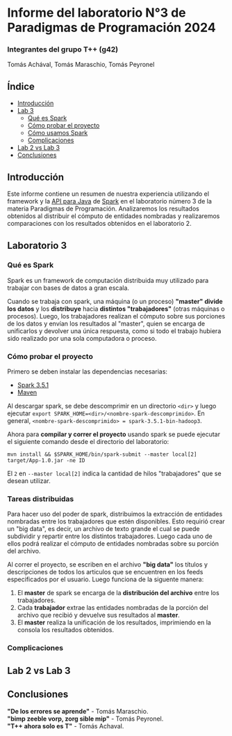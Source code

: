 # Informe del laboratorio N°3 de Paradigmas de Programación 2024

### Integrantes del grupo T++ (g42)
Tomás Achával, Tomás Maraschio, Tomás Peyronel

## Índice

- [Introducción](#introducción)
- [Lab 3](#laboratorio-3)
    - [Qué es Spark](#qué-es-spark)
    - [Cómo probar el proyecto](#cómo-probar-el-proyecto)
    - [Cómo usamos Spark](#tareas-distribuidas)
    - [Complicaciones](#complicaciones)
- [Lab 2 vs Lab 3](#lab-2-vs-lab-3)
- [Conclusiones](#conclusiones)

## Introducción

Este informe contiene un resumen de nuestra experiencia utilizando el framework y la [API para Java](https://spark.apache.org/docs/latest/api/java/index.html) de [Spark](https://spark.apache.org/docs/latest/index.html) en el laboratorio número 3 de la materia Paradigmas de Programación.
Analizaremos los resultados obtenidos al distribuir el cómputo de entidades nombradas y realizaremos comparaciones con los resultados obtenidos en el laboratorio 2.

## Laboratorio 3

### Qué es Spark

Spark es un framework de computación distribuida muy utilizado para trabajar con bases de datos a gran escala.

Cuando se trabaja con spark, una máquina (o un proceso) **"master" divide los datos** y los **distribuye** hacia **distintos "trabajadores"** (otras máquinas o procesos).
Luego, los trabajadores realizan el cómputo sobre sus porciones de los datos y envían los resultados al "master", quien se encarga de unificarlos y devolver una única respuesta, como si todo el trabajo hubiera sido realizado por una sola computadora o proceso.

### Cómo probar el proyecto

Primero se deben instalar las dependencias necesarias:

- [Spark 3.5.1](https://spark.apache.org/downloads.html)
- [Maven](https://maven.apache.org/guides/getting-started/maven-in-five-minutes.html)

Al descargar spark, se debe descomprimir en un directorio ```<dir>``` y luego ejecutar ```export SPARK_HOME=<dir>/<nombre-spark-descomprimido>```.
En general, ```<nombre-spark-descomprimido> = spark-3.5.1-bin-hadoop3```.

Ahora para **compilar y correr el proyecto** usando spark se puede ejecutar el siguiente comando desde el directorio del laboratorio:

```mvn install && $SPARK_HOME/bin/spark-submit --master local[2] target/App-1.0.jar -ne ID```

El ```2``` en ```--master local[2]``` indica la cantidad de hilos "trabajadores" que se desean utilizar.

### Tareas distribuidas

Para hacer uso del poder de spark, distribuimos la extracción de entidades nombradas entre los trabajadores que estén disponibles.
Esto requirió crear un "big data", es decir, un archivo de texto grande el cual se puede subdividir y repartir entre los distintos trabajadores.
Luego cada uno de ellos podrá realizar el cómputo de entidades nombradas sobre su porción del archivo.

Al correr el proyecto, se escriben en el archivo **"big data"** los títulos y descripciones de todos los articulos que se encuentren en los feeds especificados por el usuario.
Luego funciona de la siguente manera:

1) El **master** de spark se encarga de la **distribución del archivo** entre los trabajadores.
2) Cada **trabajador** extrae las entidades nombradas de la porción del archivo que recibió y devuelve sus resultados al **master**. 
3) El **master** realiza la unificación de los resultados, imprimiendo en la consola los resultados obtenidos.

### Complicaciones

## Lab 2 vs Lab 3

## Conclusiones

**"De los errores se aprende"** - Tomás Maraschio. <br>
**"bimp zeeble vorp, zorg sible mip"** - Tomás Peyronel. <br>
**"T++ ahora solo es T"** - Tomás Achaval.
